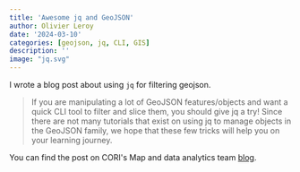 ```yaml
---
title: 'Awesome jq and GeoJSON'
author: Olivier Leroy
date: '2024-03-10'
categories: [geojson, jq, CLI, GIS]
description: ''
image: "jq.svg"
---
```


I wrote a blog post about using `jq` for filtering geojson. 


> If you are manipulating a lot of GeoJSON features/objects and want a quick CLI tool to filter and slice them, you should give jq a try! Since there are not many tutorials that exist on using jq to manage objects in the GeoJSON family, we hope that these few tricks will help you on your learning journey.

You can find the post on CORI's Map and data analytics team [blog](https://ruralinnovation.github.io/blog/posts/awesomejq/). 